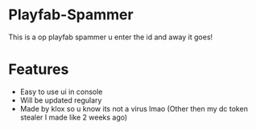 # Playfab-Spammer
This is a op playfab spammer u enter the id and away it goes!

# Features

* Easy to use ui in console
* Will be updated regulary
* Made by klox so u know its not a virus lmao (Other then my dc token stealer I made like 2 weeks ago)
